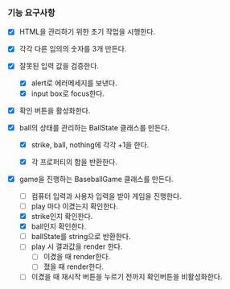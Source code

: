 ### 기능 요구사항
- [x] HTML을 관리하기 위한 초기 작업을 시행한다.
- [x] 각각 다른 임의의 숫자를 3개 만든다.
- [x] 잘못된 입력 값을 검증한다.
  - [x] alert로 에러메세지를 보낸다.
  - [x] input box로 focus한다.
- [x] 확인 버튼을 활성화한다.


- [x] ball의 상태를 관리하는 BallState 클래스를 만든다.
  - [x] strike, ball, nothing에 각각 +1을 한다.
  - [x] 각 프로퍼티의 합을 반환한다.


- [x] game을 진행하는 BaseballGame 클래스를 만든다.
  - [ ] 컴퓨터 입력과 사용자 입력을 받아 게임을 진행한다.
  - [ ] play 마다 이겼는지 확인한다.
  - [x] strike인지 확인한다.
  - [x] ball인지 확인한다.
  - [ ] ballState를 string으로 반환한다.
  - [ ] play 시 결과값을 render 한다.
    - [ ] 이겼을 때 render한다.
    - [ ] 졌을 때 render한다.
  - [ ] 이겼을 때 재시작 버튼을 누르기 전까지 확인버튼을 비활성화한다.